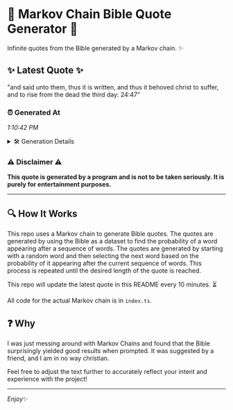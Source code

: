 # 📖 Markov Chain Bible Quote Generator 📖

Infinite quotes from the Bible generated by a Markov chain. ✨

## ✨ Latest Quote ✨
"and said unto them, thus it is written, and thus it behoved christ to suffer, and to rise from the dead the third day: 24:47"

### ⏰ Generated At
*1:10:42 PM*

<details>
    <summary>🛠️ Generation Details</summary>
    <p>
        <strong>🌱 Seed:</strong> and<br>
        <strong>🔄 Iterations:</strong> 24<br>
        <strong>📜 Context History:</strong><br>[ and ]: said<br>[ and, said ]: unto<br>[ and, said, unto ]: them,<br>[ and, said, unto, them, ]: thus<br>[ and, said, unto, them,, thus ]: it<br>[ and, said, unto, them,, thus, it ]: is<br>[ said, unto, them,, thus, it, is ]: written,<br>[ unto, them,, thus, it, is, written, ]: and<br>[ them,, thus, it, is, written,, and ]: thus<br>[ thus, it, is, written,, and, thus ]: it<br>[ it, is, written,, and, thus, it ]: behoved<br>[ is, written,, and, thus, it, behoved ]: christ<br>[ written,, and, thus, it, behoved, christ ]: to<br>[ and, thus, it, behoved, christ, to ]: suffer,<br>[ thus, it, behoved, christ, to, suffer, ]: and<br>[ it, behoved, christ, to, suffer,, and ]: to<br>[ behoved, christ, to, suffer,, and, to ]: rise<br>[ christ, to, suffer,, and, to, rise ]: from<br>[ to, suffer,, and, to, rise, from ]: the<br>[ suffer,, and, to, rise, from, the ]: dead<br>[ and, to, rise, from, the, dead ]: the<br>[ to, rise, from, the, dead, the ]: third<br>[ rise, from, the, dead, the, third ]: day:<br>[ from, the, dead, the, third, day: ]: 24:47<br>
    </p>
</details>

### ⚠️ Disclaimer ⚠️
**This quote is generated by a program and is not to be taken seriously. It is purely for entertainment purposes.**

---

## 🔍 How It Works

This repo uses a Markov chain to generate Bible quotes. The quotes are generated by using the Bible as a dataset to find the probability of a word appearing after a sequence of words. The quotes are generated by starting with a random word and then selecting the next word based on the probability of it appearing after the current sequence of words. This process is repeated until the desired length of the quote is reached.

This repo will update the latest quote in this README every 10 minutes. ⏳

All code for the actual Markov chain is in `index.ts`.

## ❓ Why

I was just messing around with Markov Chains and found that the Bible surprisingly yielded good results when prompted. 
It was suggested by a friend, and I am in no way christian.

Feel free to adjust the text further to accurately reflect your intent and experience with the project!

---

*Enjoy*✨
